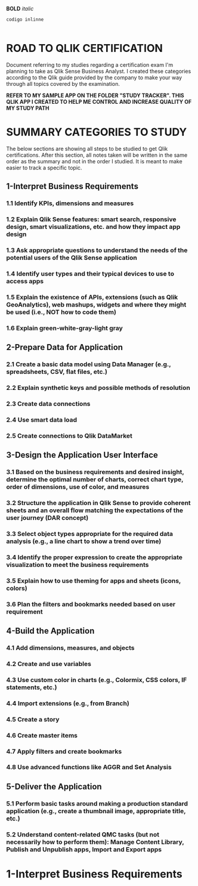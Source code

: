 
**BOLD**
*italic*

`codigo inlinne`

```kotlin
````

# ROAD TO QLIK CERTIFICATION
Document referring to my studies regarding a certification exam I'm planning to take as Qlik Sense Business Analyst.
I created these categories according to the Qlik guide provided by the company to make your way through all topics covered by the examination.

**REFER TO MY SAMPLE APP ON THE FOLDER "STUDY TRACKER". THIS QLIK APP I CREATED TO HELP ME CONTROL AND INCREASE QUALITY OF MY STUDY PATH**

# SUMMARY CATEGORIES TO STUDY
The below sections are showing all steps to be studied to get Qlik certifications. After this section, all notes taken will be written in the same order as the summary and not in the order I studied. It is meant to make easier to track a specific topic.

## 1-Interpret Business Requirements
### 1.1 Identify KPIs, dimensions and measures
### 1.2 Explain Qlik Sense features: smart search, responsive design, smart visualizations, etc. and how they impact app design
### 1.3 Ask appropriate questions to understand the needs of the potential users of the Qlik Sense application
### 1.4 Identify user types and their typical devices to use to access apps
### 1.5 Explain the existence of APIs, extensions (such as Qlik GeoAnalytics), web mashups, widgets and where they might be used (i.e., NOT how to code them)
### 1.6 Explain green-white-gray-light gray

## 2-Prepare Data for Application
### 2.1 Create a basic data model using Data Manager (e.g., spreadsheets, CSV, flat files, etc.)
### 2.2 Explain synthetic keys and possible methods of resolution
### 2.3 Create data connections
### 2.4 Use smart data load
### 2.5 Create connections to Qlik DataMarket

## 3-Design the Application User Interface
### 3.1 Based on the business requirements and desired insight, determine the optimal number of charts, correct chart type, order of dimensions, use of color, and measures
### 3.2 Structure the application in Qlik Sense to provide coherent sheets and an overall flow matching the expectations of the user journey (DAR concept)
### 3.3 Select object types appropriate for the required data analysis (e.g., a line chart to show a trend over time)
### 3.4 Identify the proper expression to create the appropriate visualization to meet the business requirements
### 3.5 Explain how to use theming for apps and sheets (icons, colors)
### 3.6 Plan the filters and bookmarks needed based on user requirement 

## 4-Build the Application
### 4.1 Add dimensions, measures, and objects
### 4.2 Create and use variables
### 4.3 Use custom color in charts (e.g., Colormix, CSS colors, IF statements, etc.)
### 4.4 Import extensions (e.g., from Branch)
### 4.5 Create a story
### 4.6 Create master items
### 4.7 Apply filters and create bookmarks
### 4.8 Use advanced functions like AGGR and Set Analysis

## 5-Deliver the Application
### 5.1 Perform basic tasks around making a production standard application (e.g., create a thumbnail image, appropriate title, etc.)
### 5.2 Understand content-related QMC tasks (but not necessarily how to perform them): Manage Content Library, Publish and Unpublish apps, Import and Export apps

# 1-Interpret Business Requirements


